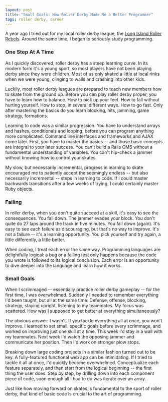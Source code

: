 ```yaml
---
layout: post
title: "Small Goals: How Roller Derby Made Me a Better Programmer"
tags: roller derby, career
---
```


A year ago I tried out for my local roller derby league, the [Long Island Roller Rebels](http://www.longislandrollerrebels.org/). Around the same time, I began to seriously study programming.

### One Step At A Time

As I quickly discovered, roller derby has a steep learning curve. In its modern form it's a young sport, so most players have not been playing derby since they were children. Most of us only skated a little at local rinks when we were young, clinging to walls and crashing into other kids. 

Luckily, most roller derby leagues are prepared to teach new members how to skate from the ground up. Before you can play roller derby proper, you have to learn how to balance. How to pick up your feet. How to fall without hurting yourself. How to stop, in several different ways. How to go fast. Only after mastering the basics do you learn blocking, hits, jamming, game strategy, formations.

Learning to code was a similar progression. You have to understand arrays and hashes, conditionals and looping, before you can program anything more complicated. Command line interfaces and frameworks and AJAX come later. First, you have to master the basics -- and those basic concepts are integral to your later success. You can't build a Rails CMS without a fundamental understanding of variables. You can't hip-check a jammer without knowing how to control your skates.

My slow, but necessarily incremental, progress in learning to skate encouraged me to patiently accept the seemingly endless -- but also necessarily incremental -- steps in learning to code. If I could master backwards transitions after a few weeks of trying, I could certainly master Ruby objects.

### Failing

In roller derby, when you don't quite succeed at a skill, it's easy to see the consequences. You fall down. The jammer evades your block. You don't quite do 27 laps around the track in five minutes. You fall down (again). It's easy to see each failure as discouraging, but that's no way to improve. It's not a failure -- it's a learning opportunity. You pick yourself and try again, a little differently, a little better.

When coding, I treat each error the same way. Programming languages are delightfully logical: a bug or a failing test only happens because the code you wrote is followed to its logical conclusion. Each error is an opportunity to dive deeper into the language and learn how it works.

### Small Goals

When I scrimmaged -- essentially practice roller derby gameplay -- for the first time, I was overwhelmed. Suddenly I needed to remember everything I'd been taught, but all at the same time. Defense, offense, blocking, strategy, staying upright, listening to my teammates. My focus was scattered. How was I supposed to get better at everything simultaneously?

The obvious answer: I wasn't. If you tackle everything all at once, you won't improve. I learned to set small, specific goals before every scrimmage, and worked on improving just one skill at a time. This week I'd stay in a wall with my teammates. Next week I'd watch the opposing jammer and communicate her position. Then I'd work on stronger plow stops.

Breaking down large coding projects in a similar fashion turned out to be key. A fully-featured functional web app can be intimidating. If I tried to tackle it all at once, I'd quickly become overwhelmed. Conceptualize each feature separately, and then start from the logical beginning -- the first thing the user does. Step by step, by drilling down into each component piece of code, soon enough all I had to do was iterate over an array. 

Just like how moving forward on skates is fundamental to the sport of roller derby, that kind of basic code is crucial to the art of programming.



